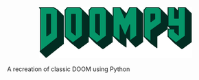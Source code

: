 <p align="center">
  <img src="screenshots/DoompyLogo.png" />
</p>

A recreation of classic DOOM using Python
